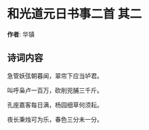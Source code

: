 # 和光道元日书事二首  其二

**作者**: 华镇

## 诗词内容

急管妖弦朝暮闻，翠帘下应当垆君。

叫呼枭卢一百万，砍削兕脯三千斤。

孔座嘉客每日满，杨园细草何须耘。

夜长秉烛可为乐，春色三分未一分。

